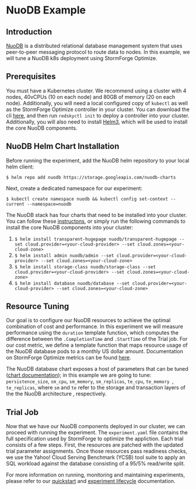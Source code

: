 # NuoDB Example

## Introduction
[NuoDB](https://github.com/nuodb/nuodb-helm-charts) is a distributed relational database management system that uses
 peer-to-peer messaging protocol to route data to nodes. In this example, we will tune a NuoDB k8s deployment using
  StormForge Optimize. 

## Prerequisites

You must have a Kubernetes cluster. We recommend using a cluster with 4 nodes, 40vCPUs (10 on each node) and 80GB of
 memory (20 on each node). Additionally, you will need a local configured copy of `kubectl` as well as the StormForge
  Optimize controller in your cluster. You can download the cli 
  [here](https://docs.stormforge.io/getting-started/install/), and then run `redskyctl init` to deploy a controller
   into your cluster. Additionally, you will also need to install [Helm3](https://helm.sh/docs/intro/install/), which
    will be used to install the core NuoDB components.
   
## NuoDB Helm Chart Installation

Before running the experiment, add the NuoDB helm repository to your local helm client:

`$ helm repo add nuodb https://storage.googleapis.com/nuodb-charts`

Next, create a dedicated namespace for our experiment:

`$ kubectl create namespace nuodb && kubectl config set-context --current --namespace=nuodb`

The NuoDB stack has four charts that need to be installed into your cluster. You can follow these
[instructons](https://github.com/nuodb/nuodb-helm-charts/blob/master/stable/README.md), or simply run the following
  commands to install the core NuoDB components into your cluster:
  
  1. `$ helm install transparent-hugepage nuodb/transparent-hugepage --set cloud.provider=<your-cloud-provider> --set cloud.zones=<your-cloud-zone>`
  2. `$ helm install admin nuodb/admin --set cloud.provider=<your-cloud-provider> --set cloud.zones=<your-cloud-zone>`
  3. `$ helm install storage-class nuodb/storage-class --set cloud.provider=<your-cloud-provider> --set cloud.zones=<your-cloud-zone>`
  4. `$ helm install database nuodb/database --set cloud.provider=<your-cloud-provider> --set cloud.zones=<your-cloud-zone>`

## Resource Tuning

Our goal is to configure our NuoDB resources to achieve the optimal combination of cost and performance. In this
 experiment we will measure performance using the `duration` template function, which computes the difference between
  the `.CompletionTime` and `.StartTime` of the Trial job. For our cost metric, we define a template function that
   maps resource usage of the NuoDB database pods to a monthly US dollar amount. Documentation on StormForge Optimize
    metrics can be found [here](https://docs.stormforge.io/metrics/).

The NuoDB database chart exposes a host of parameters that can be tuned
([chart documentation](https://github.com/nuodb/nuodb-helm-charts/blob/master/stable/database/README.md)); in this
 example we are going to tune: `persistence_size`, `sm_cpu`, `sm_memory`, `sm_replicas`, `te_cpu`, `te_memory
 `, `te_replicas`, where `sm` and `te` refer to the storage and transaction layers of the the NuoDB architecture
 , respectively.

## Trial Job

Now that we have our NuoDB components deployed in our cluster, we can proceed with running the experiment. The
 `experiment.yaml` file contains the full specification used by StormForge to optimize the appliction. Each trial
  consists of a few steps. First, the resources are patched with the updated trial parameter assignments. Once those
   resources pass readiness checks, we use the Yahoo! Cloud Serving Benchmark (YCSB) tool suite to apply an SQL
    workload against the database consisting of a 95/5% read/write split.

For more information on running, monitoring and maintaining experiments, please refer to our [quickstart](https://docs.stormforge.io/getting-started/quickstart/) and [experiment lifecycle](https://docs.stormforge.io/lifecycle/) documentation.
